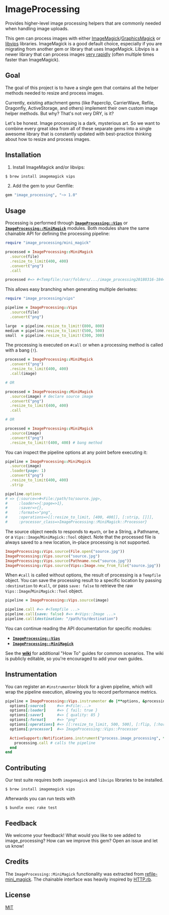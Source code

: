 # ImageProcessing

Provides higher-level image processing helpers that are commonly needed
when handling image uploads.

This gem can process images with either [ImageMagick]/[GraphicsMagick] or
[libvips] libraries. ImageMagick is a good default choice, especially if you
are migrating from another gem or library that uses ImageMagick. Libvips is a
newer library that can process images [very rapidly][libvips performance]
(often multiple times faster than ImageMagick).


## Goal

The goal of this project is to have a single gem that contains all the
helper methods needed to resize and process images.

Currently, existing attachment gems (like Paperclip, CarrierWave, Refile,
Dragonfly, ActiveStorage, and others) implement their own custom image
helper methods. But why? That's not very DRY, is it?

Let's be honest. Image processing is a dark, mysterious art. So we want to
combine every great idea from all of these separate gems into a single awesome
library that is constantly updated with best-practice thinking about
how to resize and process images.


## Installation

1. Install ImageMagick and/or libvips:

  ```sh
  $ brew install imagemagick vips
  ```

2. Add the gem to your Gemfile:

  ```rb
  gem "image_processing", "~> 1.0"
  ```


## Usage

Processing is performed through **[`ImageProcessing::Vips`]** or
**[`ImageProcessing::MiniMagick`]** modules. Both modules share the same
chainable API for defining the processing pipeline:

```rb
require "image_processing/mini_magick"

processed = ImageProcessing::MiniMagick
  .source(file)
  .resize_to_limit(400, 400)
  .convert("png")
  .call

processed #=> #<Tempfile:/var/folders/.../image_processing20180316-18446-1j247h6.png>
```

This allows easy branching when generating multiple derivates:

```rb
require "image_processing/vips"

pipeline = ImageProcessing::Vips
  .source(file)
  .convert("png")

large  = pipeline.resize_to_limit!(800, 800)
medium = pipeline.resize_to_limit!(500, 500)
small  = pipeline.resize_to_limit!(300, 300)
```

The processing is executed on `#call` or when a processing method is called
with a bang (`!`).

```rb
processed = ImageProcessing::MiniMagick
  .convert("png")
  .resize_to_limit(400, 400)
  .call(image)

# OR

processed = ImageProcessing::MiniMagick
  .source(image) # declare source image
  .convert("png")
  .resize_to_limit(400, 400)
  .call

# OR

processed = ImageProcessing::MiniMagick
  .source(image)
  .convert("png")
  .resize_to_limit!(400, 400) # bang method
```

You can inspect the pipeline options at any point before executing it:

```rb
pipeline = ImageProcessing::MiniMagick
  .source(image)
  .loader(page: 1)
  .convert("png")
  .resize_to_limit(400, 400)
  .strip

pipeline.options
# => {:source=>#<File:/path/to/source.jpg>,
#     :loader=>{:page=>1},
#     :saver=>{},
#     :format=>"png",
#     :operations=>[[:resize_to_limit, [400, 400]], [:strip, []]],
#     :processor_class=>ImageProcessing::MiniMagick::Processor}
```

The source object needs to responds to `#path`, or be a String, a Pathname, or
a `Vips::Image`/`MiniMagick::Tool` object. Note that the processed file is
always saved to a new location, in-place processing is not supported.

```rb
ImageProcessing::Vips.source(File.open("source.jpg"))
ImageProcessing::Vips.source("source.jpg")
ImageProcessing::Vips.source(Pathname.new("source.jpg"))
ImageProcessing::Vips.source(Vips::Image.new_from_file("source.jpg"))
```

When `#call` is called without options, the result of processing is a
`Tempfile` object. You can save the processing result to a specific location by
passing `:destination` to `#call`, or pass `save: false` to retrieve the raw
`Vips::Image`/`MiniMagick::Tool` object.

```rb
pipeline = ImageProcessing::Vips.source(image)

pipeline.call #=> #<Tempfile ...>
pipeline.call(save: false) #=> #<Vips::Image ...>
pipeline.call(destination: "/path/to/destination")
```

You can continue reading the API documentation for specific modules:

* **[`ImageProcessing::Vips`]**
* **[`ImageProcessing::MiniMagick`]**

See the **[wiki]** for additional "How To" guides for common scenarios. The wiki
is publicly editable, so you're encouraged to add your own guides.

## Instrumentation

You can register an `#instrumenter` block for a given pipeline, which will wrap
the pipeline execution, allowing you to record performance metrics.

```rb
pipeline = ImageProcessing::Vips.instrumenter do |**options, &processing|
  options[:source]     #=> #<File:...>
  options[:loader]     #=> { fail: true }
  options[:saver]      #=> { quality: 85 }
  options[:format]     #=> "png"
  options[:operations] #=> [[:resize_to_limit, 500, 500], [:flip, [:horizontal]]]
  options[:processor]  #=> ImageProcessing::Vips::Processor

  ActiveSupport::Notifications.instrument("process.image_processing", **options) do
    processing.call # calls the pipeline
  end
end
```

## Contributing

Our test suite requires both `imagemagick` and `libvips` libraries to be installed.

```
$ brew install imagemagick vips
```

Afterwards you can run tests with

```
$ bundle exec rake test
```


## Feedback

We welcome your feedback! What would you like to see added to image_processing?
How can we improve this gem? Open an issue and let us know!


## Credits

The `ImageProcessing::MiniMagick` functionality was extracted from
[refile-mini_magick]. The chainable interface was heavily inspired by
[HTTP.rb].


## License

[MIT](LICENSE.txt)

[libvips]: http://libvips.github.io/libvips/
[ImageMagick]: https://www.imagemagick.org
[GraphicsMagick]: http://www.graphicsmagick.org
[`ImageProcessing::Vips`]: doc/vips.md#readme
[`ImageProcessing::MiniMagick`]: doc/minimagick.md#readme
[refile-mini_magick]: https://github.com/refile/refile-mini_magick
[wiki]: https://github.com/janko/image_processing/wiki
[HTTP.rb]: https://github.com/httprb/http
[libvips performance]: https://github.com/libvips/libvips/wiki/Speed-and-memory-use
